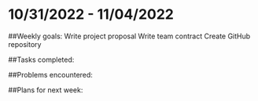 # 10/31/2022 - 11/04/2022
##Weekly goals:
  Write project proposal
  Write team contract
  Create GitHub repository
  
##Tasks completed:

##Problems encountered:

##Plans for next week:


